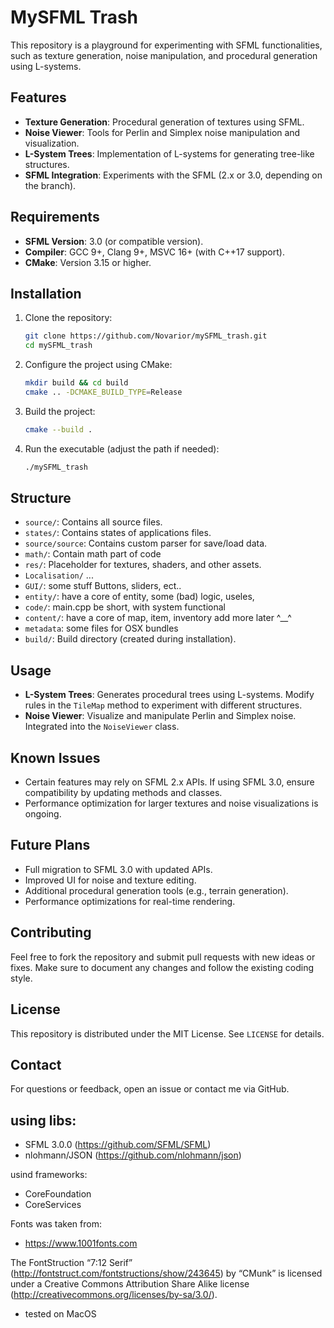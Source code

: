 # MySFML Trash

This repository is a playground for experimenting with SFML functionalities, such as texture generation, noise manipulation, and procedural generation using L-systems.

## Features

- **Texture Generation**: Procedural generation of textures using SFML.
- **Noise Viewer**: Tools for Perlin and Simplex noise manipulation and visualization.
- **L-System Trees**: Implementation of L-systems for generating tree-like structures.
- **SFML Integration**: Experiments with the SFML (2.x or 3.0, depending on the branch).

## Requirements

- **SFML Version**: 3.0 (or compatible version).
- **Compiler**: GCC 9+, Clang 9+, MSVC 16+ (with C++17 support).
- **CMake**: Version 3.15 or higher.

## Installation

1. Clone the repository:
   ```bash
   git clone https://github.com/Novarior/mySFML_trash.git
   cd mySFML_trash
   ```

2. Configure the project using CMake:
   ```bash
   mkdir build && cd build
   cmake .. -DCMAKE_BUILD_TYPE=Release
   ```

3. Build the project:
   ```bash
   cmake --build .
   ```

4. Run the executable (adjust the path if needed):
   ```bash
   ./mySFML_trash
   ```

## Structure

- `source/`: Contains all source files.
- `states/`: Contains states of applications files.
- `source/source`: Contains custom parser for save/load data.
- `math/`: Contain math part of code
- `res/`: Placeholder for textures, shaders, and other assets.
- `Localisation/` ...
- `GUI/`: some stuff Buttons, sliders, ect..
- `entity/`: have a core of entity, some (bad) logic, useles,
- `code/`: main.cpp be short, with system functional
- `content/`: have a core of map, item, inventory add more later ^__^
- `metadata`: some files for OSX bundles
- `build/`: Build directory (created during installation).

## Usage

- **L-System Trees**: Generates procedural trees using L-systems. Modify rules in the `TileMap` method to experiment with different structures.
- **Noise Viewer**: Visualize and manipulate Perlin and Simplex noise. Integrated into the `NoiseViewer` class.


## Known Issues

- Certain features may rely on SFML 2.x APIs. If using SFML 3.0, ensure compatibility by updating methods and classes.
- Performance optimization for larger textures and noise visualizations is ongoing.

## Future Plans

- Full migration to SFML 3.0 with updated APIs.
- Improved UI for noise and texture editing.
- Additional procedural generation tools (e.g., terrain generation).
- Performance optimizations for real-time rendering.

## Contributing

Feel free to fork the repository and submit pull requests with new ideas or fixes. Make sure to document any changes and follow the existing coding style.

## License

This repository is distributed under the MIT License. See `LICENSE` for details.

## Contact

For questions or feedback, open an issue or contact me via GitHub.



## using libs:
- SFML 3.0.0 (https://github.com/SFML/SFML)
- nlohmann/JSON (https://github.com/nlohmann/json)

usind frameworks:
- CoreFoundation
- CoreServices

Fonts was taken from:
- https://www.1001fonts.com

The FontStruction “7:12 Serif”
(http://fontstruct.com/fontstructions/show/243645) by “CMunk” is licensed
under a Creative Commons Attribution Share Alike license
(http://creativecommons.org/licenses/by-sa/3.0/).

- tested on MacOS
